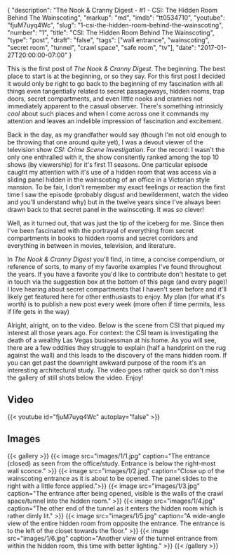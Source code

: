 {
    "description":  "The Nook & Cranny Digest - #1 - CSI: The Hidden Room Behind The Wainscoting",
    "markup":       "md",
    "imdb":         "tt0534710",
    "youtube":      "fjuM7uyq4Wc",
    "slug":         "1-csi-the-hidden-room-behind-the-wainscoting",
    "number":       "1",
    "title":        "CSI: The Hidden Room Behind The Wainscoting",
    "type":         "post",
    "draft":        "false",
    "tags":         ["wall entrance", "wainscoting", "secret room", "tunnel", "crawl space", "safe room", "tv"],
    "date":         "2017-01-27T20:00:00-07:00"
}

This is the first post of *The Nook & Cranny Digest*. The beginning. The best
place to start is at the beginning, or so they say. For this first post I decided
it would only be right to go back to the beginning of my fascination with all
things even tangentially related to secret passageways, hidden rooms, trap doors,
secret compartments, and even little nooks and crannies not immediately apparent to
the casual observer. There's something intrinsicly *cool* about such places and
when I come across one it commands my attention and leaves an indelible impression of
fascination and excitement.

Back in the day, as my grandfather would say (though I'm not old enough to be
throwing that one around quite yet), I was a devout viewer of the television show
*CSI: Crime Scene Investigation*. For the record: I wasn't the only one enthralled
with it, the show consitently ranked among the top 10 shows (by viewership) for
it's first 11 seasons. One particular episode caught my attention with it's use
of a hidden room that was access via a sliding panel hidden in the wainscoting
of an office in a Victorian style mansion. To be fair, I don't remember my exact
feelings or reaction the first time I saw the episode (probably disgust and
bewilderment, watch the video and you'll understand why) but in the twelve years
since I've always been drawn back to that secret panel in the wainscoting. It
was *so* clever!

Well, as it turned out, that was just the tip of the iceberg for me. Since then
I've been fascinated with the portrayal of everything from secret compartments
in books to hidden rooms and secret corridors and everything in between in movies,
television, and literature.

In *The Nook & Cranny Digest* you'll find, in time, a concise compendium, or
reference of sorts, to many of my favorite examples I've found throughout the
years. If you have a favorite you'd like to contribute don't hesitate to get in
touch via the suggestion box at the bottom of this page (and every page)! I love
hearing about secret compartments that I haven't seen before and it'll likely get
featured here for other enthusiasts to enjoy. My plan (for what it's worth) is to
publish a new post every week (more often if time permits, less if life gets in the way)

Alright, alright, on to the video. Below is the scene from CSI that piqued my
interest all those years ago. For context: the CSI team is investigating the death
of a wealthy Las Vegas businessman at his home. As you will see, there are a few
oddities they struggle to explain (half a handprint on the rug against the wall)
and this leads to the discovery of the mans hidden room. If you can get past the
downright awkward purpose of the room it's an interesting architectural study.
The video goes rather quick so don't miss the gallery of still shots below the
video. Enjoy!

## Video

{{< youtube id="fjuM7uyq4Wc" autoplay="false"  >}}


## Images

{{< gallery >}}
    {{< image src="images/1/1.jpg" caption="The entrance (closed) as seen from the office/study. Entrance is below the right-most wall sconce." >}}
    {{< image src="images/1/2.jpg" caption="Close up of the wainscoting entrance as it is about to be opened. The panel slides to the right with a little force applied.">}}
    {{< image src="images/1/3.jpg" caption="The entrance after being opened, visible is the walls of the crawl space/tunnel into the hidden room." >}}
    {{< image src="images/1/4.jpg" caption="The other end of the tunnel as it enters the hidden room which is rather dimly lit." >}}
    {{< image src="images/1/5.jpg" caption="A wide-angle view of the entire hidden room from opposite the entrance. The entrance is to the left of the closet towards the floor." >}}
    {{< image src="images/1/6.jpg" caption="Another view of the tunnel entrance from within the hidden room, this time with better lighting." >}}
{{< /gallery >}}
